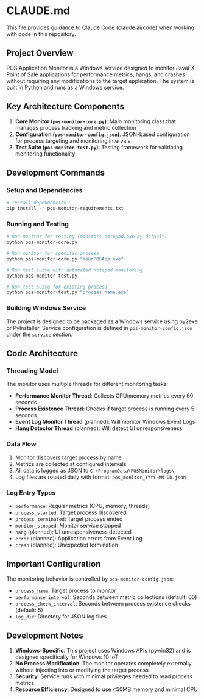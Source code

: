 # CLAUDE.md

This file provides guidance to Claude Code (claude.ai/code) when working with code in this repository.

## Project Overview

POS Application Monitor is a Windows service designed to monitor JavaFX Point of Sale applications for performance metrics, hangs, and crashes without requiring any modifications to the target application. The system is built in Python and runs as a Windows service.

## Key Architecture Components

1. **Core Monitor (`pos-monitor-core.py`)**: Main monitoring class that manages process tracking and metric collection
2. **Configuration (`pos-monitor-config.json`)**: JSON-based configuration for process targeting and monitoring intervals
3. **Test Suite (`pos-monitor-test.py`)**: Testing framework for validating monitoring functionality

## Development Commands

### Setup and Dependencies
```bash
# Install dependencies
pip install -r pos-monitor-requirements.txt
```

### Running and Testing
```bash
# Run monitor for testing (monitors notepad.exe by default)
python pos-monitor-core.py

# Run monitor for specific process
python pos-monitor-core.py "YourPOSApp.exe"

# Run test suite with automated notepad monitoring
python pos-monitor-test.py

# Run test suite for existing process
python pos-monitor-test.py "process_name.exe"
```

### Building Windows Service
The project is designed to be packaged as a Windows service using py2exe or PyInstaller. Service configuration is defined in `pos-monitor-config.json` under the `service` section.

## Code Architecture

### Threading Model
The monitor uses multiple threads for different monitoring tasks:
- **Performance Monitor Thread**: Collects CPU/memory metrics every 60 seconds
- **Process Existence Thread**: Checks if target process is running every 5 seconds
- **Event Log Monitor Thread** (planned): Will monitor Windows Event Logs
- **Hang Detector Thread** (planned): Will detect UI unresponsiveness

### Data Flow
1. Monitor discovers target process by name
2. Metrics are collected at configured intervals
3. All data is logged as JSON to `C:\ProgramData\POSMonitor\logs\`
4. Log files are rotated daily with format: `pos_monitor_YYYY-MM-DD.json`

### Log Entry Types
- `performance`: Regular metrics (CPU, memory, threads)
- `process_started`: Target process discovered
- `process_terminated`: Target process ended
- `monitor_stopped`: Monitor service stopped
- `hang` (planned): UI unresponsiveness detected
- `error` (planned): Application errors from Event Log
- `crash` (planned): Unexpected termination

## Important Configuration

The monitoring behavior is controlled by `pos-monitor-config.json`:
- `process_name`: Target process to monitor
- `performance_interval`: Seconds between metric collections (default: 60)
- `process_check_interval`: Seconds between process existence checks (default: 5)
- `log_dir`: Directory for JSON log files

## Development Notes

1. **Windows-Specific**: This project uses Windows APIs (pywin32) and is designed specifically for Windows 10 IoT
2. **No Process Modification**: The monitor operates completely externally without injecting into or modifying the target process
3. **Security**: Service runs with minimal privileges needed to read process metrics
4. **Resource Efficiency**: Designed to use <50MB memory and minimal CPU